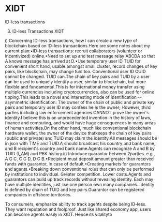 # XIDT
ID-less transactions

3. ID-less Transactions XIDT

i) Concerning ID-less transactions, how I can create a new type of blockchain based on ID-less transactions.Here are some notes about my current plan:•ID-less transactions: recruit collaborators (volunteer or incentivized) online.•Need to set up and test message relay ABCDA so that A knows message has arrived at D.•Use temporary user ID TUID for convenient short hand, usable amongst small cluster, record changes of key pairs, like blockchain, may change tuid too. Conventional user ID CUID cannot be changed. TUID can.The chain of key pairs and TUID by a user can be used to uniquely identify a user, similar to blockchain, but more flexible and fundamental.This is for international money transfer using multiple currencies including cryptocurrencies, also can be used for online tipping.This leads to a novel and interesting mode of identification -- asymmetric identification: The owner of the chain of public and private key pairs and temporary user ID may confess he is the owner; However, third parties including law enforcement agencies CANNOT prove the owner's identity.I believe this is an unprecedented invention in the history of laws, finance and computing, and would have huge consequences in many areas of human activities.On the other hand, much like conventional blockchain hardware wallet, the owner of the device thatkeeps the chain of key pairs (public and private) and TUID may claim the identity.All messages should be in json with TIME and TUID.A should broadcast his country and bank name, and B recipient's country and bank name.Agents can recognize A and B by TUID (I_AM) and PBK history.ii) Introduce guarantor between 2parties. e.g. A G C, C G D, D G B.•Recipient must deposit amount greater than received funds with guarantor, in case of default.•Creating markets for guarantors and agents.•Breaking down conventional roles that can only be performed by institutions to individual. Greater competition. Lower costs.Agents and guarantors can build up track records without revealing identity. Each may have multiple identities, just like one person own many companies. Identity is defined by chain of TUID and key pairs.Guarantor can be registered companies in offshore territories.

To consumers, emphasize ability to track agents despite being ID-less. They want reputation and foolproof. Just like shared economy app, users can become agents easily in XIDT. Hence its vitalityto 
